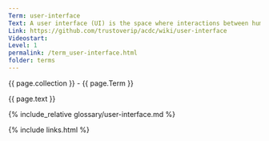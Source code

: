 ```yaml
---
Term: user-interface
Text: A user interface (UI) is the space where interactions between humans and machines occur.
Link: https://github.com/trustoverip/acdc/wiki/user-interface
Videostart: 
Level: 1
permalink: /term_user-interface.html
folder: terms
---
```


{{ page.collection }} - {{ page.Term }}

   {{ page.text }}

{% include_relative glossary/user-interface.md %}

 {% include links.html %} 
